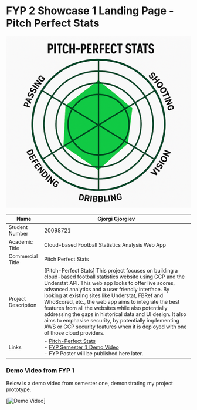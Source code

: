 # FYP 2 Showcase 1 Landing Page - Pitch Perfect Stats

![Pitch-Perfect Stats Logo](https://raw.githubusercontent.com/GjorgiG/GjorgiG.github.io/refs/heads/main/images/Pitch_Perfect.png)

| Name             | Gjorgi Gjorgiev |
|------------------|-------------|
| Student Number   | 20098721    |
| Academic Title   | Cloud-based Football Statistics Analysis Web App |
| Commercial Title | Pitch Perfect Stats   |
| Project Description | [Pitch-Perfect Stats] This project focuses on building a cloud-based football statistics website using GCP and the Understat API. This web app looks to offer live scores, advanced analytics and a user friendly interface. By looking at existing sites like Understat, FBRef and WhoScored, etc., the web app aims to integrate the best features from all the websites while also potentially addressing the gaps in historical data and UI design. It also aims to emphasise security, by potentially implementing AWS or GCP security features when it is deployed with one of those cloud providers. |
| Links            | - [Pitch-Perfect Stats](https://github.com/GjorgiG/GjorgiG.github.io) <br> - [FYP Semester 1 Demo Video](https://youtu.be/5FHuUTC8gCQ) <br> - FYP Poster will be published here later. |

### Demo Video from FYP 1

Below is a demo video from semester one, demonstrating my project prototype. 

[![Demo Video](https://youtu.be/5FHuUTC8gCQ)]